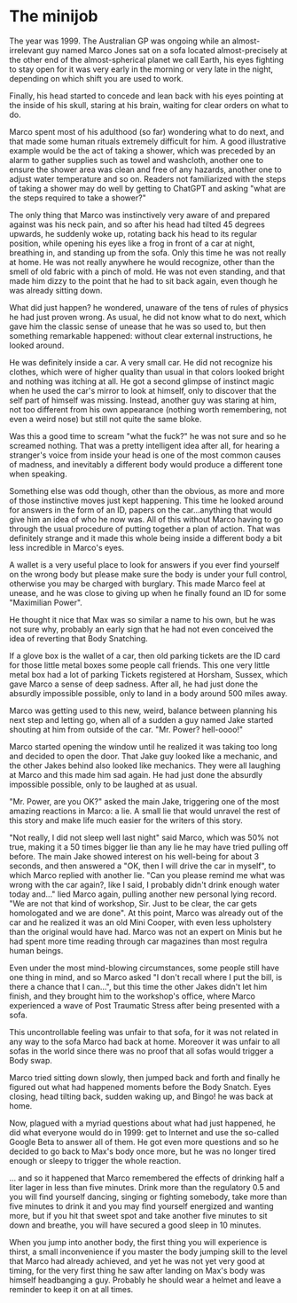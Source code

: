 # The minijob

The year was 1999. 
The Australian GP was ongoing while an almost-irrelevant guy named Marco Jones sat on a sofa located almost-precisely at the other end of the almost-spherical planet we call Earth, his eyes fighting to stay open for it was very early in the morning or very late in the night, depending on which shift you are used to work.

Finally, his head started to concede and lean back with his eyes pointing at the inside of his skull, staring at his brain, waiting for clear orders on what to do.

Marco spent most of his adulthood (so far) wondering what to do next, and that made some human rituals extremely difficult for him. 
A good illustrative example would be the act of taking a shower, which was preceded by an alarm to gather supplies such as towel and washcloth, another one to ensure the shower area was clean and free of any hazards, another one to adjust water temperature and so on. 
Readers not familiarized with the steps of taking a shower may do well by getting to ChatGPT and asking "what are the steps required to take a shower?"

The only thing that Marco was instinctively very aware of and prepared against was his neck pain, and so after his head had tilted 45 degrees upwards, he suddenly woke up, rotating back his head to its regular position, while opening his eyes like a frog in front of a car at night, breathing in, and standing up from the sofa.
Only this time he was not really at home. He was not really anywhere he would recognize, other than the smell of old fabric with a pinch of mold. He was not even standing, and that made him dizzy to the point that he had to sit back again, even though he was already sitting down.

What did just happen? he wondered, unaware of the tens of rules of physics he had just proven wrong. As usual, he did not know what to do next, which gave him the classic sense of unease that he was so used to, but then something remarkable happened: without clear external instructions, he looked around.

He was definitely inside a car. A very small car. He did not recognize his clothes, which were of higher quality than usual in that colors looked bright and nothing was itching at all. 
He got a second glimpse of instinct magic when he used the car's mirror to look at himself, only to discover that the self part of himself was missing. Instead, another guy was staring at him, not too different from his own appearance (nothing worth remembering, not even a weird nose) but still not quite the same bloke.

Was this a good time to scream "what the fuck?" he was not sure and so he screamed nothing.
That was a pretty intelligent idea after all, for hearing a stranger's voice from inside your head is one of the most common causes of madness, and inevitably a different body would produce a different tone when speaking.

Something else was odd though, other than the obvious, as more and more of those instinctive moves just kept happening. This time he looked around for answers in the form of an ID, papers on the car...anything that would give him an idea of who he now was. All of this without Marco having to go through the usual procedure of putting together a plan of action. That was definitely strange and it made this whole being inside a different body a bit less incredible in Marco's eyes.

A wallet is a very useful place to look for answers if you ever find yourself on the wrong body but please make sure the body is under your full control, otherwise you may be charged with burglary. 
This made Marco feel at unease, and he was close to giving up when he finally found an ID for some "Maximilian Power". 

He thought it nice that Max was so similar a name to his own, but he was not sure why, probably an early sign that he had not even conceived the idea of reverting that Body Snatching.

If a glove box is the wallet of a car, then old parking tickets are the ID card for those little metal boxes some people call friends. This one very little metal box had a lot of parking Tickets registered at Horsham, Sussex, which gave Marco a sense of deep sadness.
After all, he had just done the absurdly impossible possible, only to land in a body around 500 miles away. 

Marco was getting used to this new, weird, balance between planning his next step and letting go, when all of a sudden a guy named Jake started shouting at him from outside of the car.
"Mr. Power? hell-oooo!" 

Marco started opening the window until he realized it was taking too long and decided to open the door. That Jake guy looked like a mechanic, and the other Jakes behind also looked like mechanics. 
They were all laughing at Marco and this made him sad again. He had just done the absurdly impossible possible, only to be laughed at as usual.

"Mr. Power, are you OK?" asked the main Jake, triggering one of the most amazing reactions in Marco: a lie. A small lie that would unravel the rest of this story and make life much easier for the writers of this story.

"Not really, I did not sleep well last night" said Marco, which was 50% not true, making it a 50 times bigger lie than any lie he may have tried pulling off before.
The main Jake showed interest on his well-being for about 3 seconds, and then answered a "OK, then I will drive the car in myself", to which Marco replied with another lie.
"Can you please remind me what was wrong with the car again?, like I said, I probably didn't drink enough water today and..." lied Marco again, pulling another new personal lying record. "We are not that kind of workshop, Sir. Just to be clear, the car gets homologated and we are done". 
At this point, Marco was already out of the car and he realized it was an old Mini Cooper, with even less upholstery than the original would have had. Marco was not an expert on Minis but he had spent more time reading through car magazines than most regulra human beings.

Even under the most mind-blowing circumstances, some people still have one thing in mind, and so Marco asked "I don't recall where I put the bill, is there a chance that I can...", but this time the other Jakes didn't let him finish, and they brought him to the workshop's office, where Marco experienced a wave of Post Traumatic Stress after being presented with a sofa.

This uncontrollable feeling was unfair to that sofa, for it was not related in any way to the sofa Marco had back at home. Moreover it was unfair to all sofas in the world since there was no proof that all sofas would trigger a Body swap.

Marco tried sitting down slowly, then jumped back and forth and finally he figured out what had happened moments before the Body Snatch. Eyes closing, head tilting back, sudden waking up, and Bingo! he was back at home.

Now, plagued with a myriad questions about what had just happened, he did what everyone would do in 1999: get to Internet and use the so-called Google Beta to answer all of them. He got even more questions and so he decided to go back to Max's body once more, but he was no longer tired enough or sleepy to trigger the whole reaction.

... and so it happened that Marco remembered the effects of drinking half a liter lager in less than five minutes. Drink more than the regulatory 0.5 and you will find yourself dancing, singing or fighting somebody, take more than five minutes to drink it and you may find yourself energized and wanting more, but if you hit that sweet spot and take another five minutes to sit down and breathe, you will have secured a good sleep in 10 minutes.

When you jump into another body, the first thing you will experience is thirst, a small inconvenience if you master the body jumping skill to the level that Marco had already achieved, and yet he was not yet very good at timing, for the very first thing he saw after landing on Max's body was himself headbanging a guy. Probably he should wear a helmet and leave a reminder to keep it on at all times.
